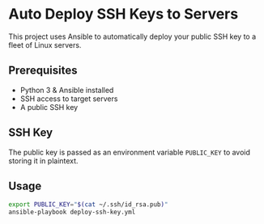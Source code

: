 # Auto Deploy SSH Keys to Servers

This project uses Ansible to automatically deploy your public SSH key to a fleet of Linux servers.

##  Prerequisites
- Python 3 & Ansible installed
- SSH access to target servers
- A public SSH key

##  SSH Key
The public key is passed as an environment variable `PUBLIC_KEY` to avoid storing it in plaintext.

##  Usage

```bash
export PUBLIC_KEY="$(cat ~/.ssh/id_rsa.pub)"
ansible-playbook deploy-ssh-key.yml
